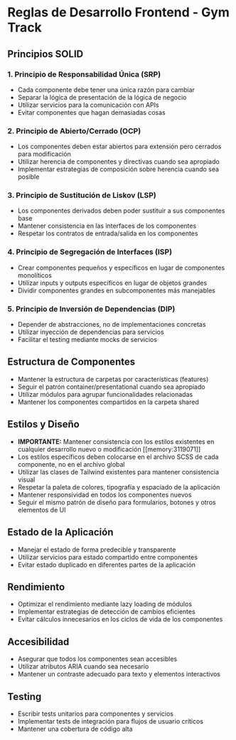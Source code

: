 # Reglas de Desarrollo Frontend - Gym Track

## Principios SOLID

### 1. Principio de Responsabilidad Única (SRP)
- Cada componente debe tener una única razón para cambiar
- Separar la lógica de presentación de la lógica de negocio
- Utilizar servicios para la comunicación con APIs
- Evitar componentes que hagan demasiadas cosas

### 2. Principio de Abierto/Cerrado (OCP)
- Los componentes deben estar abiertos para extensión pero cerrados para modificación
- Utilizar herencia de componentes y directivas cuando sea apropiado
- Implementar estrategias de composición sobre herencia cuando sea posible

### 3. Principio de Sustitución de Liskov (LSP)
- Los componentes derivados deben poder sustituir a sus componentes base
- Mantener consistencia en las interfaces de los componentes
- Respetar los contratos de entrada/salida en los componentes

### 4. Principio de Segregación de Interfaces (ISP)
- Crear componentes pequeños y específicos en lugar de componentes monolíticos
- Utilizar inputs y outputs específicos en lugar de objetos grandes
- Dividir componentes grandes en subcomponentes más manejables

### 5. Principio de Inversión de Dependencias (DIP)
- Depender de abstracciones, no de implementaciones concretas
- Utilizar inyección de dependencias para servicios
- Facilitar el testing mediante mocks de servicios

## Estructura de Componentes

- Mantener la estructura de carpetas por características (features)
- Seguir el patrón container/presentational cuando sea apropiado
- Utilizar módulos para agrupar funcionalidades relacionadas
- Mantener los componentes compartidos en la carpeta shared

## Estilos y Diseño

- **IMPORTANTE:** Mantener consistencia con los estilos existentes en cualquier desarrollo nuevo o modificación [[memory:3119071]]
- Los estilos específicos deben colocarse en el archivo SCSS de cada componente, no en el archivo global
- Utilizar las clases de Tailwind existentes para mantener consistencia visual
- Respetar la paleta de colores, tipografía y espaciado de la aplicación
- Mantener responsividad en todos los componentes nuevos
- Seguir el mismo patrón de diseño para formularios, botones y otros elementos de UI

## Estado de la Aplicación

- Manejar el estado de forma predecible y transparente
- Utilizar servicios para estado compartido entre componentes
- Evitar estado duplicado en diferentes partes de la aplicación

## Rendimiento

- Optimizar el rendimiento mediante lazy loading de módulos
- Implementar estrategias de detección de cambios eficientes
- Evitar cálculos innecesarios en los ciclos de vida de los componentes

## Accesibilidad

- Asegurar que todos los componentes sean accesibles
- Utilizar atributos ARIA cuando sea necesario
- Mantener un contraste adecuado para texto y elementos interactivos

## Testing

- Escribir tests unitarios para componentes y servicios
- Implementar tests de integración para flujos de usuario críticos
- Mantener una cobertura de código alta 